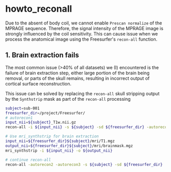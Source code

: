 # howto_reconall

Due to the absent of body coil, we cannot enable `Prescan normalize` of the MPRAGE sequence. Therefore, the signal intensity of the MPRAGE image is strongly influenced by the coil sensitivity. This can cause issue when we process the anatomical image using the Freesurfer's `recon-all` function.

## 1. Brain extraction fails

The most common issue (>40% of all datasets) we (I) encountered is the failure of brain extraction step, either large portion of the brain being removal, or parts of the skull remains, resulting in incorrect output of cortical surface reconstruction.

This issue can be solved by replacing the `recon-all` skull stripping output by the `Synthstrip` mask as part of the `recon-all` processing

```bash
subject=sub-001
freesurfer_dir=/project/Freesurfer/
# autorecon1
input_nii=${subject}_T1w.nii.gz
recon-all -i ${input_nii} -s ${subject} -sd ${freesurfer_dir} -autorecon1

# Use mri_synthstrip for brain extraction
input_nii=${freesurfer_dir}${subject}/mri/T1.mgz
output_nii=${freesurfer_dir}${subject}/mri/brainmask.mgz
mri_synthstrip -i ${input_nii} -o ${output_nii}

# continue recon-all
recon-all -autorecon2 -autorecon3 -s ${subject} -sd ${freesurfer_dir}
```
